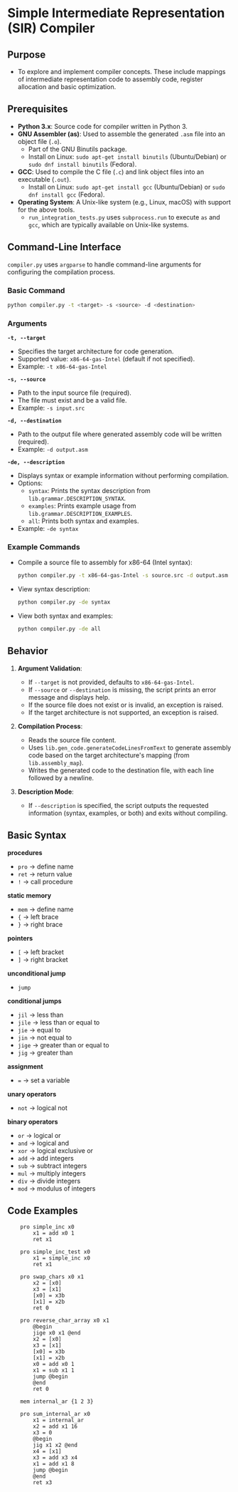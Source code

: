 # Simple Intermediate Representation (SIR) Compiler

## Purpose
- To explore and implement compiler concepts. These include mappings of intermediate representation code to assembly code, register allocation and basic optimization.

## Prerequisites
- **Python 3.x**: Source code for compiler written in Python 3.
- **GNU Assembler (as)**: Used to assemble the generated `.asm` file into an object file (`.o`).
  - Part of the GNU Binutils package.
  - Install on Linux: `sudo apt-get install binutils` (Ubuntu/Debian) or `sudo dnf install binutils` (Fedora).
- **GCC**: Used to compile the C file (`.c`) and link object files into an executable (`.out`).
  - Install on Linux: `sudo apt-get install gcc` (Ubuntu/Debian) or `sudo dnf install gcc` (Fedora).
- **Operating System**: A Unix-like system (e.g., Linux, macOS) with support for the above tools.
  - ```run_integration_tests.py``` uses `subprocess.run` to execute `as` and `gcc`, which are typically available on Unix-like systems.

## Command-Line Interface
```compiler.py``` uses `argparse` to handle command-line arguments for configuring the compilation process.

### Basic Command
```bash
python compiler.py -t <target> -s <source> -d <destination>
```

### Arguments
**`-t, --target`**  
- Specifies the target architecture for code generation.  
- Supported value: `x86-64-gas-Intel` (default if not specified).  
- Example: `-t x86-64-gas-Intel`

**`-s, --source`**  
- Path to the input source file (required).  
- The file must exist and be a valid file.  
- Example: `-s input.src`

**`-d, --destination`**  
- Path to the output file where generated assembly code will be written (required).  
- Example: `-d output.asm`

**`-de, --description`**  
- Displays syntax or example information without performing compilation.  
- Options:
  - `syntax`: Prints the syntax description from `lib.grammar.DESCRIPTION_SYNTAX`.
  - `examples`: Prints example usage from `lib.grammar.DESCRIPTION_EXAMPLES`.
  - `all`: Prints both syntax and examples.
- Example: `-de syntax`

### Example Commands
- Compile a source file to assembly for x86-64 (Intel syntax):  
  ```bash
  python compiler.py -t x86-64-gas-Intel -s source.src -d output.asm
  ```

- View syntax description:  
  ```bash
  python compiler.py -de syntax
  ```

- View both syntax and examples:  
  ```bash
  python compiler.py -de all
  ```

## Behavior
1. **Argument Validation**:
   - If `--target` is not provided, defaults to `x86-64-gas-Intel`.
   - If `--source` or `--destination` is missing, the script prints an error message and displays help.
   - If the source file does not exist or is invalid, an exception is raised.
   - If the target architecture is not supported, an exception is raised.

2. **Compilation Process**:
   - Reads the source file content.
   - Uses `lib.gen_code.generateCodeLinesFromText` to generate assembly code based on the target architecture's mapping (from `lib.assembly_map`).
   - Writes the generated code to the destination file, with each line followed by a newline.

3. **Description Mode**:
   - If `--description` is specified, the script outputs the requested information (syntax, examples, or both) and exits without compiling.

## Basic Syntax

**procedures**
- `pro` &rarr; define name
- `ret` &rarr; return value
- `!` &rarr; call procedure

**static memory**
- `mem` &rarr; define name
- `{` &rarr; left brace
- `}` &rarr; right brace

**pointers**
- `[` &rarr; left bracket
- `]` &rarr; right bracket

**unconditional jump**
- `jump`

**conditional jumps**
- `jil` &rarr; less than
- `jile` &rarr; less than or equal to
- `jie` &rarr; equal to
- `jin` &rarr; not equal to
- `jige` &rarr; greater than or equal to
- `jig` &rarr; greater than

**assignment**
- `=` &rarr; set a variable

**unary operators**
- `not` &rarr; logical not

**binary operators**
- `or` &rarr; logical or
- `and` &rarr; logical and
- `xor` &rarr; logical exclusive or
- `add` &rarr; add integers
- `sub` &rarr; subtract integers
- `mul` &rarr; multiply integers
- `div` &rarr; divide integers
- `mod` &rarr; modulus of integers

## Code Examples

```
    pro simple_inc x0
        x1 = add x0 1
        ret x1

    pro simple_inc_test x0
        x1 = simple_inc x0
        ret x1

    pro swap_chars x0 x1
        x2 = [x0]
        x3 = [x1]
        [x0] = x3b
        [x1] = x2b
        ret 0

    pro reverse_char_array x0 x1
        @begin
        jige x0 x1 @end
        x2 = [x0]
        x3 = [x1]
        [x0] = x3b
        [x1] = x2b
        x0 = add x0 1
        x1 = sub x1 1
        jump @begin
        @end
        ret 0

    mem internal_ar {1 2 3}

    pro sum_internal_ar x0
        x1 = internal_ar
        x2 = add x1 16
        x3 = 0
        @begin
        jig x1 x2 @end
        x4 = [x1]
        x3 = add x3 x4
        x1 = add x1 8
        jump @begin
        @end
        ret x3
```